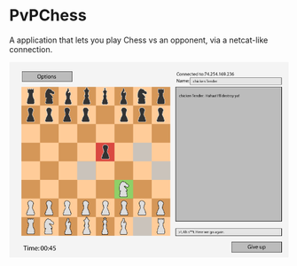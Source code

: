 # PvPChess

A application that lets you play Chess vs an opponent, via a netcat-like connection.

![mockup](https://github.com/8rumm7/PvPChess/blob/master/images/Mockup.png)
